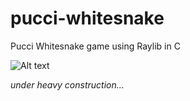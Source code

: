 # pucci-whitesnake
Pucci Whitesnake game using Raylib in C 

![Alt text](https://media.nga.gov/iiif/692f0ec7-288d-4f42-8a9b-433635af20a6/full/!588,600/0/default.jpg)

*under heavy construction...*
